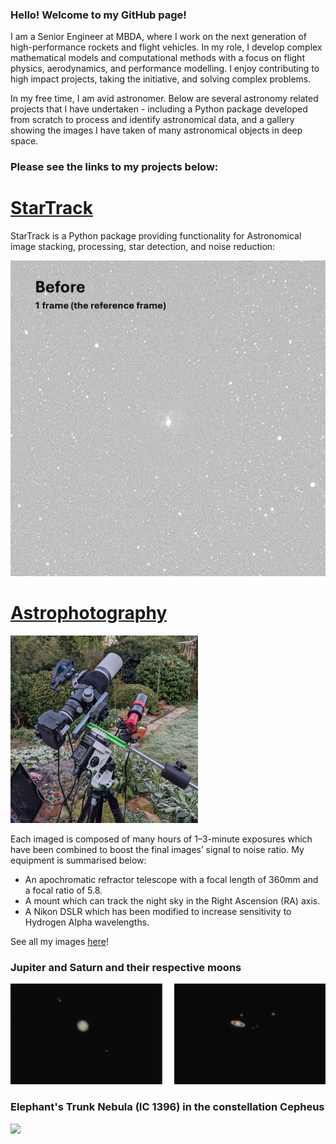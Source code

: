 
### Hello! Welcome to my GitHub page!

I am a Senior Engineer at MBDA, where I work on the next generation of high-performance rockets and flight vehicles. In my role, I develop complex mathematical models and computational methods with a focus on flight physics, aerodynamics, and performance modelling. I enjoy contributing to high impact projects, taking the initiative, and solving complex problems. 

In my free time, I am avid astronomer. Below are several astronomy related projects that I have undertaken - including a Python package developed from scratch to process and identify astronomical data, and a gallery showing the images I have taken of many astronomical objects in deep space. 

### Please see the links to my projects below:

# [StarTrack](https://github.com/matthiasarndt/StarTrack/blob/main/README.md)

StarTrack is a Python package providing functionality for Astronomical image stacking, processing, star detection, and noise reduction:

<img src="https://github.com/matthiasarndt/StarTrack/blob/main/reference_to_stacked_gif.gif" width="700"/>

# [Astrophotography](https://github.com/matthiasarndt/Astrophotography/blob/main/README.md)

<img src="https://raw.githubusercontent.com/matthiasarndt/Astrophotography/main/Telescope.jpg" height="300">

Each imaged is composed of many hours of 1–3-minute exposures which have been combined to boost the final images’ signal to noise ratio. 
My equipment is summarised below: 
*	An apochromatic refractor telescope with a focal length of 360mm and a focal ratio of 5.8. 
*	A mount which can track the night sky in the Right Ascension (RA) axis.
*	A Nikon DSLR which has been modified to increase sensitivity to Hydrogen Alpha wavelengths.

See all my images [here](https://github.com/matthiasarndt/Astrophotography/blob/main/README.md)!

### Jupiter and Saturn and their respective moons
![](https://github.com/matthiasarndt/Astrophotography/blob/main/Jupiter%20%26%20Saturn.png)

### Elephant's Trunk Nebula (IC 1396) in the constellation Cepheus
![](https://github.com/matthiasarndt/Astrophotography/blob/main/IC%201396%20%5BData%20-%202021-07-17%5D%20%5BProcess%202021-07-20%5D%20%5BSubmission%20Version%5D.png)

